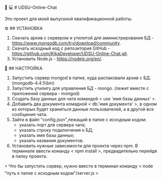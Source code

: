 🤜 💻 # UDSU-Online-Chat

Это проект для моей выпускной квалификационной работы.


⚙️ ## УСТАНОВКА
1. Скачать архив с сервером и утилитой для аминистрирования БД - https://www.mongodb.com/try/download/community.
2. Скачать исходный код с репозитория GitHub - https://github.com/KikaDeveloper/UDSU-Online-Chat.git.
3. Установить Node.js - https://nodejs.org/en/.

🚀 ## НАСТРОЙКА
1. Запустить сервер mongod в папке, куда распаковали архив с БД. (mongodb-4.4.5\bin)
2. Запустить утилиту для управления БД - mongo. (лежит вместе с приложений сервера - mongod)
3. Создать базу данных для чата командой < use 'имя базы данных' >.
4. Добавить два документа комадной < db.'имя документа' >, в одном из которых будет храниться данные пользователей, а в другой все сообщения чата.
5. Зайти в файл "config.json",лежащий в папке с исходным кодом:
   - указать порт для сервера чата;
   - указать строку подключения к БД;
   - указать имя базы данных;
   - указать названия документов.
6. Установить нужные зависимости для проекта через npm.
   В терминале ввести команду < npm install >, предвадительно перейдя в папку проекта.

⚡ Что бы запустить сервер, нужно ввести в терминал команду < node "путь к папке с исходным кодом"/server.js >
